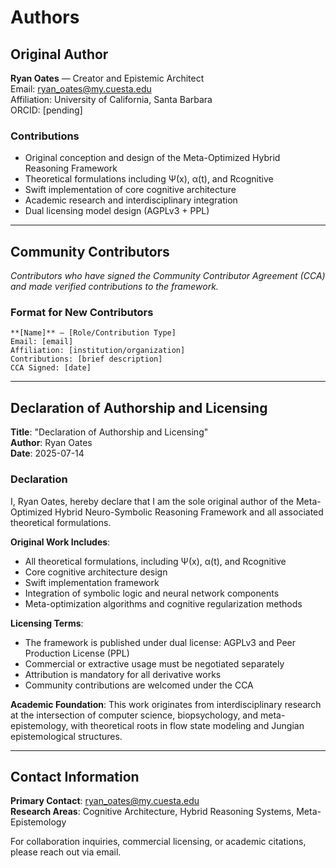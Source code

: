 # Authors

## Original Author

**Ryan Oates** — Creator and Epistemic Architect  
Email: ryan_oates@my.cuesta.edu  
Affiliation: University of California, Santa Barbara  
ORCID: [pending]

### Contributions
- Original conception and design of the Meta-Optimized Hybrid Reasoning Framework
- Theoretical formulations including Ψ(x), α(t), and Rcognitive
- Swift implementation of core cognitive architecture
- Academic research and interdisciplinary integration
- Dual licensing model design (AGPLv3 + PPL)

---

## Community Contributors

*Contributors who have signed the Community Contributor Agreement (CCA) and made verified contributions to the framework.*

### Format for New Contributors
```
**[Name]** — [Role/Contribution Type]
Email: [email]
Affiliation: [institution/organization]
Contributions: [brief description]
CCA Signed: [date]
```

---

## Declaration of Authorship and Licensing

**Title**: "Declaration of Authorship and Licensing"  
**Author**: Ryan Oates  
**Date**: 2025-07-14

### Declaration

I, Ryan Oates, hereby declare that I am the sole original author of the Meta-Optimized Hybrid Neuro-Symbolic Reasoning Framework and all associated theoretical formulations.

**Original Work Includes**:
- All theoretical formulations, including Ψ(x), α(t), and Rcognitive
- Core cognitive architecture design
- Swift implementation framework
- Integration of symbolic logic and neural network components
- Meta-optimization algorithms and cognitive regularization methods

**Licensing Terms**:
- The framework is published under dual license: AGPLv3 and Peer Production License (PPL)
- Commercial or extractive usage must be negotiated separately
- Attribution is mandatory for all derivative works
- Community contributions are welcomed under the CCA

**Academic Foundation**:
This work originates from interdisciplinary research at the intersection of computer science, biopsychology, and meta-epistemology, with theoretical roots in flow state modeling and Jungian epistemological structures.

---

## Contact Information

**Primary Contact**: ryan_oates@my.cuesta.edu  
**Research Areas**: Cognitive Architecture, Hybrid Reasoning Systems, Meta-Epistemology

For collaboration inquiries, commercial licensing, or academic citations, please reach out via email.
